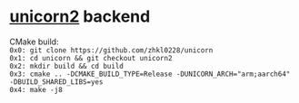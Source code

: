# [unicorn2](https://github.com/zhkl0228/unicorn) backend

CMake build:<br>
` 0x0: git clone https://github.com/zhkl0228/unicorn `<br>
` 0x1: cd unicorn && git checkout unicorn2 `<br>
` 0x2: mkdir build && cd build `<br>
` 0x3: cmake .. -DCMAKE_BUILD_TYPE=Release -DUNICORN_ARCH="arm;aarch64" -DBUILD_SHARED_LIBS=yes `<br>
` 0x4: make -j8 `<br>
